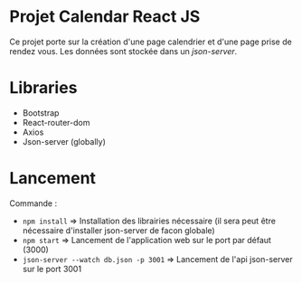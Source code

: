 # Projet Calendar React JS

Ce projet porte sur la création d'une page calendrier et d'une page prise de rendez vous.
Les données sont stockée dans un *json-server*.

# Libraries

- Bootstrap
- React-router-dom
- Axios
- Json-server (globally)

# Lancement

Commande :
- ```npm install``` => Installation des librairies nécessaire (il sera peut être nécessaire d'installer json-server de facon globale)
- ```npm start``` => Lancement de l'application web sur le port par défaut (3000)
- ```json-server --watch db.json -p 3001``` => Lancement de l'api json-server sur le port 3001

